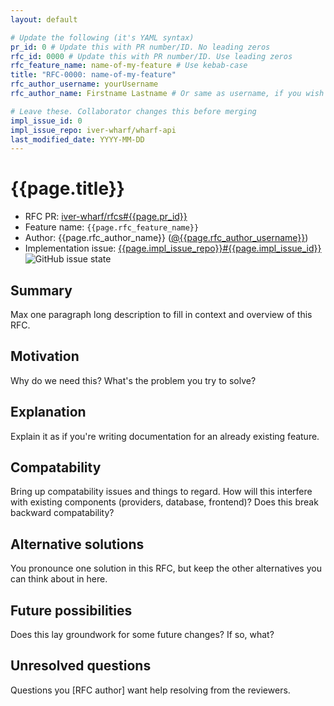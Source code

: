 ```yaml
---
layout: default

# Update the following (it's YAML syntax)
pr_id: 0 # Update this with PR number/ID. No leading zeros
rfc_id: 0000 # Update this with PR number/ID. Use leading zeros
rfc_feature_name: name-of-my-feature # Use kebab-case
title: "RFC-0000: name-of-my-feature"
rfc_author_username: yourUsername
rfc_author_name: Firstname Lastname # Or same as username, if you wish

# Leave these. Collaborator changes this before merging
impl_issue_id: 0
impl_issue_repo: iver-wharf/wharf-api
last_modified_date: YYYY-MM-DD
---
```


# {{page.title}}

- RFC PR: [iver-wharf/rfcs#{{page.pr_id}}](https://github.com/iver-wharf/rfcs/pulls/{{page.pr_id}})
- Feature name: `{{page.rfc_feature_name}}`
- Author: {{page.rfc_author_name}} ([@{{page.rfc_author_username}}](https://github.com/{{page.rfc_author_username}}))
- Implementation issue: [{{page.impl_issue_repo}}#{{page.impl_issue_id}}](https://github.com/{{page.impl_issue_repo}}/issues/{{page.impl_issue_id}})
  ![GitHub issue state](https://img.shields.io/github/issues/detail/state/{{page.impl_issue_repo}}/{{page.impl_issue_id}}?label=issue%20state&logo=github&style=flat-square)

## Summary

Max one paragraph long description to fill in context and overview of this RFC.

<!--
   Try to fill out the following sections. If nothing comes to mind for a
   section, then literally write "Nothing comes to mind".

   You are welcome to add more sections if you so need to.
-->

## Motivation

Why do we need this? What's the problem you try to solve?

## Explanation

Explain it as if you're writing documentation for an already existing feature.

## Compatability

Bring up compatability issues and things to regard. How will this interfere
with existing components (providers, database, frontend)? Does this break
backward compatability?

## Alternative solutions

You pronounce one solution in this RFC, but keep the other alternatives you can
think about in here.

## Future possibilities

Does this lay groundwork for some future changes? If so, what?

## Unresolved questions

Questions you [RFC author] want help resolving from the reviewers.

